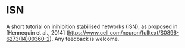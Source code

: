 # ISN

A short tutorial on inihibition stabilised networks (ISN), 
as proposed in [Hennequin et al., 2014] (https://www.cell.com/neuron/fulltext/S0896-6273(14)00360-2). 
Any feedback is welcome.


